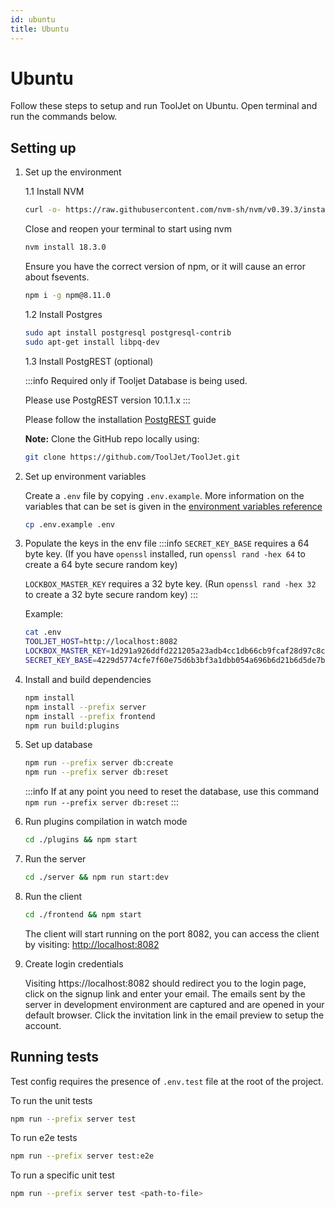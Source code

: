 ```yaml
---
id: ubuntu
title: Ubuntu
---
```


# Ubuntu
Follow these steps to setup and run ToolJet on Ubuntu. Open terminal and run the commands below.

## Setting up

1. Set up the environment

    1.1 Install NVM
    ```bash
    curl -o- https://raw.githubusercontent.com/nvm-sh/nvm/v0.39.3/install.sh | bash
    ```

    Close and reopen your terminal to start using nvm
    ```bash
    nvm install 18.3.0
    ```

    Ensure you have the correct version of npm, or it will cause an error about fsevents.
    ```bash
    npm i -g npm@8.11.0
    ```

    1.2 Install Postgres
    ```bash
    sudo apt install postgresql postgresql-contrib
    sudo apt-get install libpq-dev
    ```
    
    1.3 Install PostgREST (optional)

    :::info 
    Required only if Tooljet Database is being used. 

    Please use PostgREST version 10.1.1.x
    :::

    Please follow the installation [PostgREST](https://postgrest.org/en/stable/install.html) guide

    **Note:** Clone the GitHub repo locally using: 
    
    ```bash
    git clone https://github.com/ToolJet/ToolJet.git
    ```

    
2. Set up environment variables

    Create a `.env` file by copying `.env.example`. More information on the variables that can be set is given in the [environment variables reference](/docs/setup/env-vars)
    ```bash
    cp .env.example .env
    ```

3. Populate the keys in the env file
   :::info
   `SECRET_KEY_BASE` requires a 64 byte key. (If you have `openssl` installed, run `openssl rand -hex 64` to create a 64 byte secure   random key)

   `LOCKBOX_MASTER_KEY` requires a 32 byte key. (Run `openssl rand -hex 32` to create a 32 byte secure random key)
   :::

   Example:
   ```bash
   cat .env
   TOOLJET_HOST=http://localhost:8082
   LOCKBOX_MASTER_KEY=1d291a926ddfd221205a23adb4cc1db66cb9fcaf28d97c8c1950e3538e3b9281
   SECRET_KEY_BASE=4229d5774cfe7f60e75d6b3bf3a1dbb054a696b6d21b6d5de7b73291899797a222265e12c0a8e8d844f83ebacdf9a67ec42584edf1c2b23e1e7813f8a3339041
   ```

4. Install and build dependencies
    ```bash
    npm install
    npm install --prefix server
    npm install --prefix frontend
    npm run build:plugins
    ```

5. Set up database
    ```bash
    npm run --prefix server db:create
    npm run --prefix server db:reset
    ```
    :::info
    If at any point you need to reset the database, use this command `npm run --prefix server db:reset`
    :::

6. Run plugins compilation in watch mode
    ```bash
    cd ./plugins && npm start
    ```

7. Run the server
    ```bash
    cd ./server && npm run start:dev
    ```

8. Run the client
    ```bash
    cd ./frontend && npm start
    ```


    The client will start running on the port 8082, you can access the client by visiting:  [http://localhost:8082](http://localhost:8082)

9. Create login credentials

    Visiting https://localhost:8082 should redirect you to the login page, click on the signup link and enter your email. The emails sent by the server in development environment are captured and are opened in your default browser. Click the invitation link in the email preview to setup the account.


## Running tests

Test config requires the presence of `.env.test` file at the root of the project.

To run the unit tests
```bash
npm run --prefix server test
```

To run e2e tests
```bash
npm run --prefix server test:e2e
```

To run a specific unit test
```bash
npm run --prefix server test <path-to-file>
```
